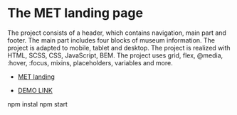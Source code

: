 # The MET landing page

The project consists of a header, which contains navigation, main part and footer. The main part includes four blocks of museum information. The project is adapted to mobile, tablet and desktop.
The project is realized with HTML, SCSS, CSS, JavaScript, BEM.
The project uses grid, flex, @media, :hover, :focus, mixins, placeholders, variables and more.

  - [MET landing](https://www.figma.com/file/lSR1m42L9YwzQwzzxKwHpw/THE-MET)

  - [DEMO LINK](https://andrii-rykal.github.io/layout_miami/)

  npm instal
  npm start

